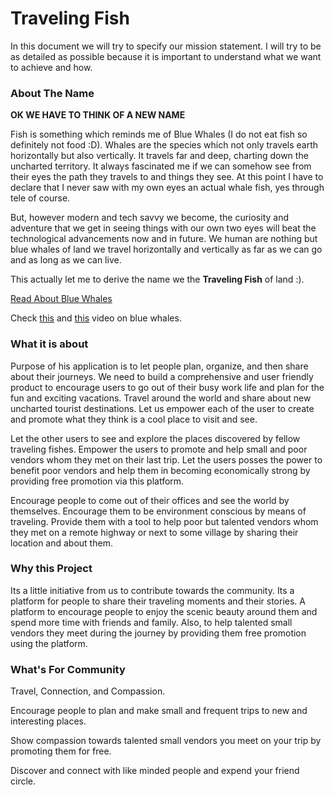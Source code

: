 # Traveling Fish

In this document we will try to specify our mission statement. I will try to be as detailed as possible because it is important to understand what we want to achieve and how.
### About The Name

**OK WE HAVE TO THINK OF A NEW NAME**

Fish is something which reminds me of Blue Whales (I do not eat fish so definitely not food :D). Whales are the species which not only travels earth horizontally but also vertically. It travels far and deep, charting down the uncharted territory. It always fascinated me if we can somehow see from their eyes the path they travels to and things they see. At this point I have to declare that I never saw with my own eyes an actual whale fish, yes through tele of course. 

But, however modern and tech savvy we become, the curiosity and adventure that we get in seeing things with our own two eyes will beat the technological advancements now and in future. We human are nothing but blue whales of land we travel horizontally and vertically as far as we can go and as long as we can live.

This actually let me to derive the name we the **Traveling Fish** of land :).       

[Read About Blue Whales](https://en.wikipedia.org/wiki/Blue_whale)

Check [this](https://www.youtube.com/watch?v=WrWvkZjgrSk) and [this](http://www.dailymail.co.uk/travel/travel_news/article-3204547/Drone-footage-blue-whales-captures-thrilling-encounter.html) video on blue whales.

### What it is about

Purpose of his application is to let people plan, organize, and then share about their journeys. We need to build a comprehensive and user friendly product to encourage users to go out of their busy work life and plan for the fun and exciting vacations. Travel around the world and share about new uncharted tourist destinations. Let us empower each of the user to create and promote what they think is a cool place to visit and see. 

Let the other users to see and explore the places discovered by fellow traveling fishes. Empower the users to promote and help small and poor vendors whom they met on their last trip. Let the users posses the power to benefit poor vendors and help them in becoming economically strong by providing free promotion via this platform. 

Encourage people to come out of their offices and see the world by themselves. Encourage them to be environment conscious by means of traveling. Provide them with a tool to help poor but talented vendors whom they met on a remote highway or next to some village by sharing their location and about them. 

### Why this Project

Its a little initiative from us to contribute towards the community. Its a platform for people to share their traveling moments and their stories. A platform to encourage people to enjoy the scenic beauty around them and spend more time with friends and family. Also, to help talented small vendors they meet during the journey by providing them free promotion using the platform. 


### What's For Community

Travel, Connection, and Compassion. 

Encourage people to plan and make small and frequent trips to new and interesting places.

Show compassion towards talented small vendors you meet on your trip by promoting them for free. 

Discover and connect with like minded people and expend your friend circle.   